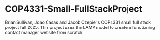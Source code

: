 # COP4331-Small-FullStackProject
Brian Sullivan, Joao Casas and Jacob Czepiel's COP4331 small full stack project fall 2025. This project uses the LAMP model to create a functioning contact manager website from scratch. 
